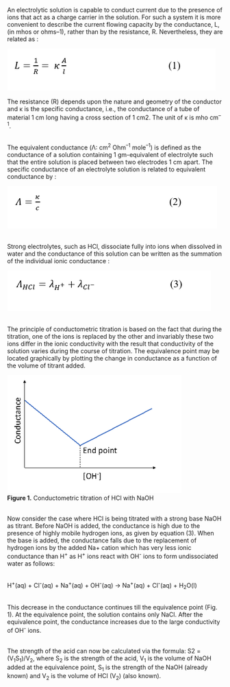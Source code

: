 An electrolytic solution is capable to conduct current due to the presence of ions that act as a charge carrier in the solution. For such a system it is more convenient to describe the current flowing capacity by the conductance, L, (in mhos or ohms–1), rather than by the resistance, R. Nevertheless, they are related as : <br>

<img src="images/image_1.png"><br>

The resistance (R) depends upon the nature and geometry of the conductor and κ is the specific conductance, i.e., the conductance of a tube of material 1 cm long having a cross section of 1 cm2. The unit of κ is mho cm<sup>–1</sup>.<br><br>

The equivalent conductance (Λ: cm<sup>2</sup> Ohm<sup>–1</sup> mole<sup>–1</sup>) is defined as the conductance of a solution containing 1 gm-equivalent of electrolyte such that the entire solution is placed between two electrodes 1 cm apart. The specific conductance of an electrolyte solution is related to equivalent conductance by : <br>

<img src="images/image_2.png"><br><br>

Strong electrolytes, such as HCl, dissociate fully into ions when dissolved in water and the conductance of this solution can be written as the summation of the individual ionic conductance : <br>

<img src="images/image_3.png"><br><br>

The principle of conductometric titration is based on the fact that during the titration, one of the ions is replaced by the other and invariably these two ions differ in the ionic conductivity with the result that conductivity of the solution varies during the course of titration. The equivalence point may be located graphically by plotting the change in conductance as a function of the volume of titrant added.<br>

<img src="images/image_4.png"><br>
<b>Figure 1.</b> Conductometric titration of HCl with NaOH<br><br>

Now consider the case where HCl is being titrated with a strong base NaOH as titrant. Before NaOH is added, the conductance is high due to the presence of highly mobile hydrogen ions, as given by equation (3). When the base is added, the conductance falls due to the replacement of hydrogen ions by the added Na+ cation which has very less ionic conductance than H<sup>+</sup> as H<sup>+</sup> ions react with OH<sup>-</sup> ions to form undissociated water as follows: <br><br>

H<sup>+</sup>(aq) + Cl<sup>-</sup>(aq) + Na<sup>+</sup>(aq) + OH<sup>-</sup>(aq) → Na<sup>+</sup>(aq) + Cl<sup>-</sup>(aq) + H<sub>2</sub>O(l) <br><br>

This decrease in the conductance continues till the equivalence point (Fig. 1). At the equivalence point, the solution contains only NaCl. After the equivalence point, the conductance increases due to the large conductivity of OH<sup>-</sup> ions. <br><br>

The strength of the acid can now be calculated via the formula: S2 = (V<sub>1</sub>S<sub>1</sub>)/V<sub>2</sub>, where S<sub>2</sub> is the strength of the acid, V<sub>1</sub> is the volume of NaOH added at the equivalence point, S<sub>1</sub> is the strength of the NaOH (already known) and V<sub>2</sub> is the volume of HCl (V<sub>2</sub>) (also known).

